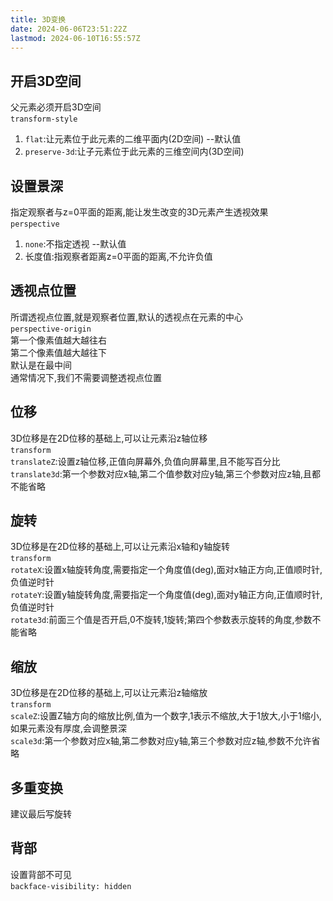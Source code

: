 ```yaml
---
title: 3D变换
date: 2024-06-06T23:51:22Z
lastmod: 2024-06-10T16:55:57Z
---
```



## 开启3D空间

父元素必须开启3D空间  
​`transform-style`​

1. ​`flat`​:让元素位于此元素的二维平面内(2D空间) --默认值
2. ​`preserve-3d`​:让子元素位于此元素的三维空间内(3D空间)

## 设置景深

指定观察者与z=0平面的距离,能让发生改变的3D元素产生透视效果  
​`perspective`​

1. ​`none`​:不指定透视 --默认值
2. 长度值:指观察者距离z=0平面的距离,不允许负值

## 透视点位置

所谓透视点位置,就是观察者位置,默认的透视点在元素的中心  
​`perspective-origin`​  
第一个像素值越大越往右  
第二个像素值越大越往下  
默认是在最中间  
通常情况下,我们不需要调整透视点位置

## 位移

3D位移是在2D位移的基础上,可以让元素沿z轴位移  
​`transform`​  
​`translateZ`​:设置z轴位移,正值向屏幕外,负值向屏幕里,且不能写百分比  
​`translate3d`​:第一个参数对应x轴,第二个值参数对应y轴,第三个参数对应z轴,且都不能省略

## 旋转

3D位移是在2D位移的基础上,可以让元素沿x轴和y轴旋转  
​`transform`​  
​`rotateX`​:设置x轴旋转角度,需要指定一个角度值(deg),面对x轴正方向,正值顺时针,负值逆时针  
​`rotateY`​:设置y轴旋转角度,需要指定一个角度值(deg),面对y轴正方向,正值顺时针,负值逆时针  
​`rotate3d`​:前面三个值是否开启,0不旋转,1旋转;第四个参数表示旋转的角度,参数不能省略

## 缩放

3D位移是在2D位移的基础上,可以让元素沿z轴缩放  
​`transform`​  
​`scaleZ`​:设置Z轴方向的缩放比例,值为一个数字,1表示不缩放,大于1放大,小于1缩小,如果元素没有厚度,会调整景深  
​`scale3d`​:第一个参数对应x轴,第二参数对应y轴,第三个参数对应z轴,参数不允许省略

## 多重变换

建议最后写旋转

## 背部

设置背部不可见  
​`backface-visibility: hidden`​
